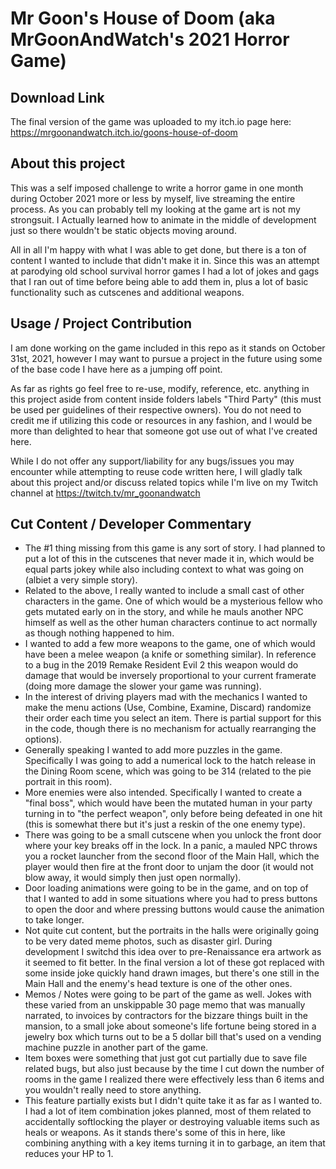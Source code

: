# Mr Goon's House of Doom (aka MrGoonAndWatch's 2021 Horror Game)

## Download Link

The final version of the game was uploaded to my itch.io page here: https://mrgoonandwatch.itch.io/goons-house-of-doom

## About this project

This was a self imposed challenge to write a horror game in one month during October 2021 more or less by myself, live streaming the entire process. As you can probably tell my looking at the game art is not my strongsuit. I Actually learned how to animate in the middle of development just so there wouldn't be static objects moving around.

All in all I'm happy with what I was able to get done, but there is a ton of content I wanted to include that didn't make it in. Since this was an attempt at parodying old school survival horror games I had a lot of jokes and gags that I ran out of time before being able to add them in, plus a lot of basic functionality such as cutscenes and additional weapons.

## Usage / Project Contribution

I am done working on the game included in this repo as it stands on October 31st, 2021, however I may want to pursue a project in the future using some of the base code I have here as a jumping off point.

As far as rights go feel free to re-use, modify, reference, etc. anything in this project aside from content inside folders labels "Third Party" (this must be used per guidelines of their respective owners). You do not need to credit me if utilizing this code or resources in any fashion, and I would be more than delighted to hear that someone got use out of what I've created here.

While I do not offer any support/liability for any bugs/issues you may encounter while attempting to reuse code written here, I will gladly talk about this project and/or discuss related topics while I'm live on my Twitch channel at https://twitch.tv/mr_goonandwatch

## Cut Content / Developer Commentary

- The #1 thing missing from this game is any sort of story. I had planned to put a lot of this in the cutscenes that never made it in, which would be equal parts jokey while also including context to what was going on (albiet a very simple story).
- Related to the above, I really wanted to include a small cast of other characters in the game. One of which would be a mysterious fellow who gets mutated early on in the story, and while he mauls another NPC himself as well as the other human characters continue to act normally as though nothing happened to him.
- I wanted to add a few more weapons to the game, one of which would have been a melee weapon (a knife or something similar). In reference to a bug in the 2019 Remake Resident Evil 2 this weapon would do damage that would be inversely proportional to your current framerate (doing more damage the slower your game was running).
- In the interest of driving players mad with the mechanics I wanted to make the menu actions (Use, Combine, Examine, Discard) randomize their order each time you select an item. There is partial support for this in the code, though there is no mechanism for actually rearranging the options).
- Generally speaking I wanted to add more puzzles in the game. Specifically I was going to add a numerical lock to the hatch release in the Dining Room scene, which was going to be 314 (related to the pie portrait in this room).
- More enemies were also intended. Specifically I wanted to create a "final boss", which would have been the mutated human in your party turning in to "the perfect weapon", only before being defeated in one hit (this is somewhat there but it's just a reskin of the one enemy type).
- There was going to be a small cutscene when you unlock the front door where your key breaks off in the lock. In a panic, a mauled NPC throws you a rocket launcher from the second floor of the Main Hall, which the player would then fire at the front door to unjam the door (it would not blow away, it would simply then just open normally).
- Door loading animations were going to be in the game, and on top of that I wanted to add in some situations where you had to press buttons to open the door and where pressing buttons would cause the animation to take longer.
- Not quite cut content, but the portraits in the halls were originally going to be very dated meme photos, such as disaster girl. During development I switchd this idea over to pre-Renaissance era artwork as it seemed to fit better. In the final version a lot of these got replaced with some inside joke quickly hand drawn images, but there's one still in the Main Hall and the enemy's head texture is one of the other ones.
- Memos / Notes were going to be part of the game as well. Jokes with these varied from an unskippable 30 page memo that was manually narrated, to invoices by contractors for the bizzare things built in the mansion, to a small joke about someone's life fortune being stored in a jewelry box which turns out to be a 5 dollar bill that's used on a vending machine puzzle in another part of the game.
- Item boxes were something that just got cut partially due to save file related bugs, but also just because by the time I cut down the number of rooms in the game I realized there were effectively less than 6 items and you wouldn't really need to store anything.
- This feature partially exists but I didn't quite take it as far as I wanted to. I had a lot of item combination jokes planned, most of them related to accidentally softlocking the player or destroying valuable items such as heals or weapons. As it stands there's some of this in here, like combining anything with a key items turning it in to garbage, an item that reduces your HP to 1.
